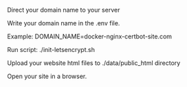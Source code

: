 Direct your domain name to your server

Write your domain name in the .env file.

Example:
DOMAIN_NAME=docker-nginx-certbot-site.com

Run script:
./init-letsencrypt.sh

Upload your website html files to ./data/public_html directory

Open your site in a browser.
